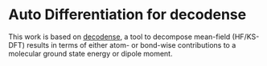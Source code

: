# Auto Differentiation for decodense

This work is based on [decodense](https://github.com/januseriksen/decodense/), a tool to decompose mean-field (HF/KS-DFT) results in terms of either atom- or bond-wise contributions to a molecular ground state energy or dipole moment.